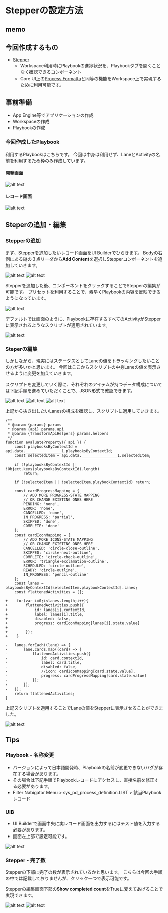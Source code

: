 <!--
title:   ServiceNow Workspaceのカスタマイズ - Stepperの設定方法
tags:    ServiceNow
id:      2cab9db63d57ae75c2ce
private: true
-->


# Stepperの設定方法

## memo

## 今回作成するもの

- [Stepper](https://developer.servicenow.com/dev.do#!/reference/next-experience/quebec/now-components/now-stepper/uib-setup)
  - Workspace利用時にPlaybookの進捗状況を、Playbookタブを開くことなく確認できるコンポーネント
  - Core UI上の[Process Formatta](https://www.servicenow.com/docs/csh?topicname=r_ProcessFlowFormatter.html&version=latest)と同等の機能をWorkspace上で実現するために利用可能です。

## 事前準備

- App Engine等でアプリケーションの作成
- Workspaceの作成
- Playbookの作成

### 今回作成したPlaybook

利用するPlaybookはこちらです。
今回は中身は利用せず、LaneとActivityの名前を利用するため枠のみ作成しています。

#### 開発画面

![alt text](./images/stepper_playbook_dev.png)

#### レコード画面

![alt text](./images/stepper_playbook_record.png)

## Steperの追加・編集

### Stepperの追加

まず、Stepperを追加したいレコード画面をUI Builderでひらきます。
Bodyの右側にある縦の３点リーダから**Add Content**を選択しStepperコンポーネントを追加していきます。

![alt text](./images/stepper_uib_addcontent.png)
![alt text](./images/stepper_uib_stepper.png)

Stepperを追加した後、コンポーネントをクリックすることでStepperの編集が可能です。
プリセットを利用することで、素早くPlaybookの内容を反映できるようになっています。

![alt text](./images/stepper_uib_preset.png)

デフォルトでは画面のように、Playbookに存在するすべてのActivityがStepperに表示されるようなスクリプトが適用されています。

![alt text](./images/stepper_ws_default.png)

### Steperの編集

しかしながら、現実にはステータスとしてLaneの値をトラッキングしたいことの方が多いかと思います。
今回はここからスクリプトの中身Laneの値を表示させるように変更を加えていきます。

スクリプトを変更していく際に、それぞれのアイテムが持つデータ構成については下記手順を進めていただくことで、JSON形式で確認できます。

![alt text](./images/stepper_uib_binddata.png)
![alt text](./images/stepper_uib_scriptmodal.png)
![alt text](./images/stepper_uib_jsondata.png)

上記から抜き出したいLanesの構成を確認し、スクリプトに適用していきます。

``` diff_javascript
/**
 * @param {params} params
 * @param {api} params.api
 * @param {TransformApiHelpers} params.helpers
 */
function evaluateProperty({ api }) {
	const playbooksByContextId = api.data.________________1.playbooksByContextId;
	const selectedItem = api.data.________________1.selectedItem;

	if (!playbooksByContextId || !Object.keys(playbooksByContextId).length)
		return;

	if (!selectedItem || !selectedItem.playbookContextId) return;

	const cardProgressMapping = {
		// ADD MORE PROGRESS-STATE MAPPING
		// OR CHANGE EXISTING ONES HERE
		PENDING: 'none',
		ERROR: 'none',
		CANCELLED: 'none',
		IN_PROGRESS: 'partial',
		SKIPPED: 'done',
		COMPLETE: 'done'
	};
	const cardIconMapping = {
		// ADD MORE ICONS-STATE MAPPING
		// OR CHANGE EXISTING ONES HERE
		CANCELLED: 'circle-close-outline',
		SKIPPED: 'circle-next-outline',
		COMPLETE: 'circle-check-outline',
		ERROR: 'triangle-exclamation-outline',
		SCHEDULED: 'circle-outline',
		READY: 'circle-outline',
		IN_PROGRESS: 'pencil-outline'
	};
	const lanes = playbooksByContextId[selectedItem.playbookContextId].lanes;
	const flattenedActivities = [];

+    for(var i=0;i<lanes.length;i++){
+        flattenedActivities.push({
+            id: lanes[i].contextId,
+            label: lanes[i].title,
+            disabled: false,
+            progress: cardIconMapping[lanes[i].state.value]
+
+        });
+    }

- 	lanes.forEach((lane) => {
- 		lane.cards.map((card) => {
- 			flattenedActivities.push({
- 				id: card.contextId,
- 				label: card.title,
- 				disabled: false,
- 				//icon: cardIconMapping[card.state.value],
- 				progress: cardProgressMapping[card.state.value]
- 			});
- 		});
- 	});
	return flattenedActivities;
}
```

上記スクリプトを適用することでLaneの値をStepperに表示させることができました。

![alt text](./images/stepper_ws_laneinfo.png)

## Tips

### Playbook - 名称変更

- バージョンによって日本語開発時、Playbookの名前が変更できないバグが存在する場合があります。
- その場合は下記手順でPlaybookレコードにアクセスし、直接名前を修正する必要があります。
- Filter Nabigator Menu > sys_pd_process_definition.LIST > 該当Playbookレコード

### UIB

- UI Builderで画面中央に実レコード画面を出力するにはテスト値を入力する必要があります。
- 画面左上部で設定可能です。

![alt text](./images/stepper_uib_testval.png)

### Stepper - 完了数

Stepperの下部に完了の数が表示されているかと思います。
こちらは今回の手順の中では記載しておりませんが、クリック一つで表示可能です。

Stepperの編集画面下部の**Show completed count**をTrueに変えてあげることで実現できます。

![alt text](./images/stepper_uib_cmpcnt.png)
![alt text](./images/stepper_ws_comcnt.png)